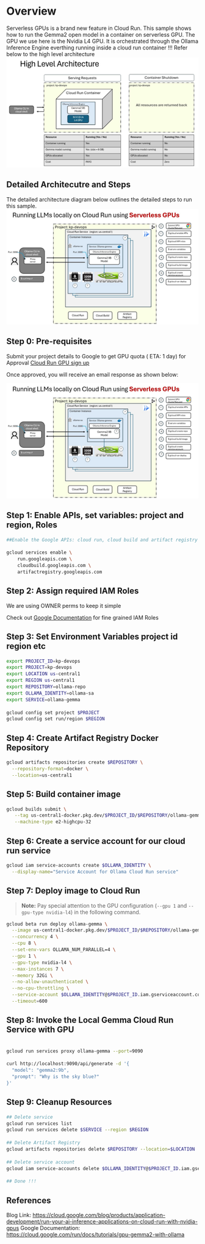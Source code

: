 # Overview
Serverless GPUs is a brand new feature in Cloud Run.  This sample shows how to run the Gemma2 open model in a container on serverless GPU.  The GPU we use here is the Nvidia L4 GPU.  It is orchestrated through the Ollama Inference Engine everthing running inside a cloud run container !!! 
Refer below to the high level architecture
![High Level Architecture Diagram](high-level-architecture.jpg)



## Detailed Architecutre and Steps  

The detailed architecture diagram below outlines the detailed steps to run this sample. 
![Detailed Architecture Diagram](detailed-architecture.jpg)


## Step 0: Pre-requisites 

Submit your project details to Google to get GPU quota ( ETA: 1 day) for Approval 
[Cloud Run GPU sign up](https://services.google.com/fb/forms/cloudrungpusignup/)

Once approved, you will receive an email response as shown below: 

![GPU Approval Response](detailed-architecture.jpg)


## Step 1: Enable APIs, set variables: project and region, Roles

```bash
##Enable the Google APIs: cloud run, cloud build and artifact registry

gcloud services enable \
    run.googleapis.com \
    cloudbuild.googleapis.com \
    artifactregistry.googleapis.com
```


## Step 2: Assign required IAM Roles 
We are using OWNER perms to keep it simple 

Check out [Google Documentation](https://cloud.google.com/run/docs/tutorials/gpu-gemma2-with-ollama?utm_source=youtube&utm_medium=unpaidsoc&utm_campaign=CDR_efrainpedroza_gemma2_iy-z00bfnoc_ServerlessExpeditions_092724&utm_content=description) for fine grained IAM Roles


## Step 3: Set Environment Variables project id region etc 

```bash
export PROJECT_ID=kp-devops
export PROJECT=kp-devops
export LOCATION us-central1
export REGION us-central1
export REPOSITORY=ollama-repo
export OLLAMA_IDENTITY=ollama-sa
export SERVICE=ollama-gemma

gcloud config set project $PROJECT
gcloud config set run/region $REGION

```

## Step 4: Create Artifact Registry Docker Repository 

```bash
gcloud artifacts repositories create $REPOSITORY \
  --repository-format=docker \
  --location=us-central1

```

## Step 5: Build container image  

```bash
gcloud builds submit \
   --tag us-central1-docker.pkg.dev/$PROJECT_ID/$REPOSITORY/ollama-gemma \
   --machine-type e2-highcpu-32

```

## Step 6: Create a service account for our cloud run service 

```bash
gcloud iam service-accounts create $OLLAMA_IDENTITY \
  --display-name="Service Account for Ollama Cloud Run service"

```


## Step 7: Deploy image to Cloud Run  


> **Note:** Pay special attention to the GPU configuration (`--gpu 1` and `--gpu-type nvidia-l4`) in the following command.

```bash
gcloud beta run deploy ollama-gemma \
  --image us-central1-docker.pkg.dev/$PROJECT_ID/$REPOSITORY/ollama-gemma \
  --concurrency 4 \
  --cpu 8 \
  --set-env-vars OLLAMA_NUM_PARALLEL=4 \
  --gpu 1 \
  --gpu-type nvidia-l4 \
  --max-instances 7 \
  --memory 32Gi \
  --no-allow-unauthenticated \
  --no-cpu-throttling \
  --service-account $OLLAMA_IDENTITY@$PROJECT_ID.iam.gserviceaccount.com \
  --timeout=600

```




## Step 8: Invoke the Local Gemma Cloud Run Service with GPU 
```bash

gcloud run services proxy ollama-gemma --port=9090

curl http://localhost:9090/api/generate -d '{
  "model": "gemma2:9b",
  "prompt": "Why is the sky blue?"
}'

```

## Step 9: Cleanup Resources
```bash
## Delete service
gcloud run services list
gcloud run services delete $SERVICE --region $REGION

## Delete Artifact Registry
gcloud artifacts repositories delete $REPOSITORY --location=$LOCATION

## Delete service account 
gcloud iam service-accounts delete $OLLAMA_IDENTITY@$PROJECT_ID.iam.gserviceaccount.com

## Done !!! 

```


## References

Blog Link: https://cloud.google.com/blog/products/application-development/run-your-ai-inference-applications-on-cloud-run-with-nvidia-gpus
Google Documentation: https://cloud.google.com/run/docs/tutorials/gpu-gemma2-with-ollama





   


